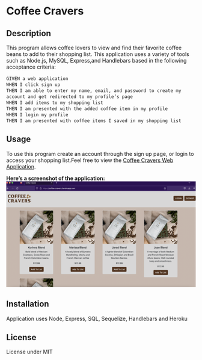 # Coffee Cravers

## Description
This program allows coffee lovers to view and find their favorite coffee beans to add to their shopping list. This application uses a variety of tools such as Node.js, MySQL, Express,and Handlebars based in the following acceptance criteria:
```
GIVEN a web application
WHEN I click sign up
THEN I am able to enter my name, email, and password to create my account and get redirected to my profile’s page
WHEN I add items to my shopping list
THEN I am presented with the added coffee item in my profile
WHEN I login my profile
THEN I am presented with coffee items I saved in my shopping list
```
## Usage
To use this program create an account through the sign up page, or login to access your shopping list.Feel free to view the [Coffee Cravers Web Application](https://coffee-cravers.herokuapp.com/).

**Here’s a screenshot of the application:**
![Screenshot](public/image/Screen%20Shot%202022-12-05%20at%209.45.07%20PM.png)

## Installation
Application uses Node, Express, SQL, Sequelize, Handlebars and Heroku

## License

License under MIT